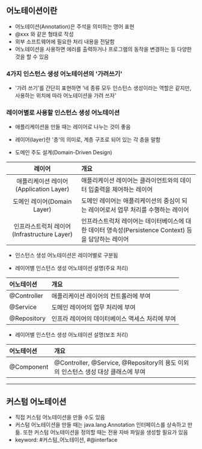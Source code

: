 ## 어노테이션이란
- 어노테이션(Annotation)은 주석을 의미하는 영어 표현
- @xxx 와 같은 형태로 작성
- 외부 소프트웨어에 필요한 처리 내용을 전달함
- 어노테이션을 사용하면 에러를 출력하거나 프로그램의 동작을 변경하는 등 다양한 것을 할 수 있음

### 4가지 인스턴스 생성 어노테이션의 '가려쓰기'
- '가려 쓰기'를 간단히 표현하면 '네 종류 모두 인스턴스 생성이라는 역할은 같지만, 사용하는 위치에 따라 어노테이션을 가려 쓰자'

### 레이어별로 사용할 인스턴스 생성 어노테이션
- 애플리케이션을 만들 때는 레이어로 나누는 것이 좋음
- 레이어(layer)란 '층'의 의미로, 계층 구조로 되어 있는 각 층을 말함

- 도메인 주도 설계(Domain-Driven Design)

| **레이어** | **개요** |
| :---: | :--- |
| 애플리케이션 레이어(Application Layer) | 애플리케이션 레이어는 클라이언트와의 데이터 입출력을 제어하는 레이어 |
| 도메인 레이어(Domain Layer) | 도메인 레이어는 애플리케이션의 중심이 되는 레이어로서 업무 처리를 수행하는 레이어 |
| 인프라스트럭처 레이어(Infrastructure Layer) | 인프라스트럭처 레이어는 데이터베이스에 대한 데이터 영속성(Persistence Context) 등을 담당하는 레이어 |

- 인스턴스 생성 어노테이션은 레이어별로 구분됨

- 레이어별 인스턴스 생성 어노테이션 설명(주요 처리)

| **어노테이션** | **개요** |
| :--- | :--- |
| @Controller | 애플리케이션 레이어의 컨트롤러에 부여 |
| @Service | 도메인 레이어의 업무 처리에 부여 |
| @Repository | 인프라 레이어의 데이터베이스 액세스 처리에 부여 |

- 레이어별 인스턴스 생성 어노테이션 설명(보조 처리)

| **어노테이션** | **개요** |
| :--- | :--- |
| @Component | @Controller, @Service, @Repository의 용도 이외의 인스턴스 생성 대상 클래스에 부여 |

<hr>

## 커스텀 어노테이션
- 직접 커스텀 어노테이션을 만들 수도 있음
- 커스텀 어노테이션을 만들 때는 java.lang.Annotation 인터페이스를 상속하고 만듦. 또한 커스텀 어노테이션을 정의할 때는 전용 자바 파일을 생성할 필요가 있음
- keyword: #커스텀_어노테이션, #\@interface